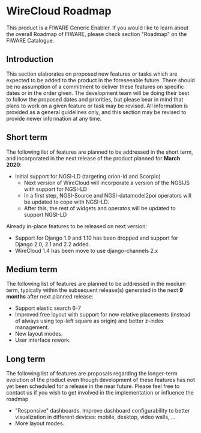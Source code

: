 # WireCloud Roadmap

This product is a FIWARE Generic Enabler. If you would like to learn about the
overall Roadmap of FIWARE, please check section "Roadmap" on the FIWARE
Catalogue.


## Introduction

This section elaborates on proposed new features or tasks which are expected to
be added to the product in the foreseeable future. There should be no assumption
of a commitment to deliver these features on specific dates or in the order
given. The development team will be doing their best to follow the proposed
dates and priorities, but please bear in mind that plans to work on a given
feature or task may be revised. All information is provided as a general
guidelines only, and this section may be revised to provide newer information at
any time.


## Short term

The following list of features are planned to be addressed in the short term,
and incorporated in the next release of the product planned for
**March 2020**:

* Initial support for NGSI-LD (targeting orion-ld and Scorpio)
  * Next version of WireCloud will incorporate a version of the NGSIJS with
    support for NGSI-LD
  * In a first step, NGSI-Source and NGSI-datamodel2poi operators will be
    updated to cope with NGSI-LD.
  * After this, the rest of widgets and operatos will be updated to support
    NGSI-LD

Already in-place features to be released on next version:
* Support for Django 1.9 and 1.10 has been dropped and support for Django 2.0,
  2.1 and 2.2 added.
* WireCloud 1.4 has been move to use django-channels 2.x


## Medium term

The following list of features are planned to be addressed in the medium term,
typically within the subsequent release(s) generated in the next **9 months**
after next planned release:

* Support elastic search 6-7
* Improved free layout with support for new relative placements (instead of
  always using top-left square as origin) and better z-index management.
* New layout modes.
* User interface rework.


## Long term

The following list of features are proposals regarding the longer-term evolution
of the product even though development of these features has not yet been
scheduled for a release in the near future. Please feel free to contact us if
you wish to get involved in the implementation or influence the roadmap

* "Responsive" dashboards. Improve dashboard configurability to better
  visualization in different devices: mobile, desktop, video walls, ...
* More layout modes.
